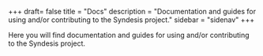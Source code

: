 +++
draft= false
title = "Docs"
description = "Documentation and guides for using and/or contributing to the Syndesis project."
sidebar = "sidenav"
+++

Here you will find documentation and guides for using and/or contributing to the Syndesis project.
